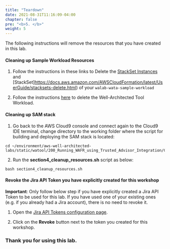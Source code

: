 ```yaml
---
title: "Teardown"
date: 2021-08-31T11:16:09-04:00
chapter: false
pre: "<b>5. </b>"
weight: 5
---
```


The following instructions will remove the resources that you have created in this lab.

#### Cleaning up Sample Workload Resources

1. Follow the instructions in these links to Delete the [StackSet Instances](https://docs.aws.amazon.com/AWSCloudFormation/latest/UserGuide/stackinstances-delete.html) and [StackSet]https://docs.aws.amazon.com/AWSCloudFormation/latest/UserGuide/stacksets-delete.html) of your `walab-wata-sample-workload`

2. Follow the instructions [here](https://docs.aws.amazon.com/wellarchitected/latest/userguide/workloads-delete.html) to delete the Well-Architected Tool Workload.

#### Cleaning up SAM stack

1. Go back to the AWS Cloud9 console and connect again to the Cloud9 IDE terminal, change directory to the working folder where the script for building and deploying the SAM stack is located:

```
cd ~/environment/aws-well-architected-labs/static/watool/200_Running_WAFR_using_Trusted_Advisor_Integration/Code/scripts/
```

2. Run the **section4_cleanup_resources.sh** script as below:

```
bash section4_cleanup_resources.sh
```

#### Revoke the Jira API Token you have explicitly created for this workshop

**Important**: Only follow below step if you have explicitly created a Jira API Token to be used for this lab. If you have used one of your existing ones (e.g. if you already had a Jira account), there is no need to revoke it.

1. Open the [Jira API Tokens configuration page](https://id.atlassian.com/manage-profile/security/api-tokens).

2. Click on the **Revoke** button next to the token you created for this workshop.


### Thank you for using this lab.
